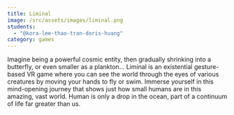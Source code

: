 ```yaml
---
title: Liminal
image: /src/assets/images/liminal.png
students:
  - "@kora-lee-thao-tran-doris-huang"
category: games
---
```

Imagine being a powerful cosmic entity, then gradually shrinking into a butterfly, or even smaller as a plankton... Liminal is an existential gesture-based VR game where you can see the world through the eyes of various creatures by moving your hands to fly or swim. Immerse yourself in this mind-opening journey that shows just how small humans are in this amazing, vast world. Human is only a drop in the ocean, part of a continuum of life far greater than us.